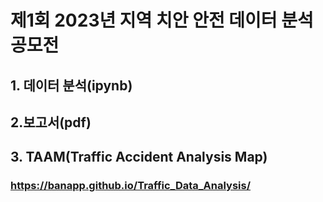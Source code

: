 # 제1회 2023년 지역 치안 안전 데이터 분석 공모전

## 1. 데이터 분석(ipynb)
## 2.보고서(pdf)

## 3. TAAM(Traffic Accident Analysis Map)
### https://banapp.github.io/Traffic_Data_Analysis/
